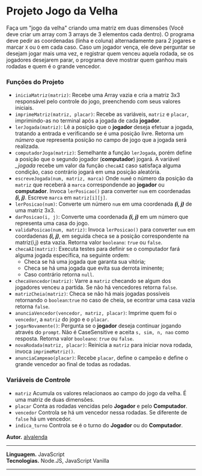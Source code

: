 # Projeto Jogo da Velha
Faça um "jogo da velha" criando uma matriz em duas dimensões (Você deve criar um array com 3 arrays de 3 elementos cada dentro). O programa deve pedir as coordenadas (linha e coluna) alternadamente para 2 jogares e marcar `X` ou `O` em cada caso. Caso um jogador vença, ele deve perguntar se desejam jogar mais uma vez, e registrar quem venceu aquela rodada, se os jogadores desejarem parar, o programa deve mostrar quem ganhou mais rodadas e quem é o grande vencedor.

### Funções do Projeto

* `iniciaMatriz(matriz)`: Recebe uma Array vazia e cria a matriz 3x3 responsável pelo controle do jogo, preenchendo com seus valores iniciais.
* `imprimeMatriz(matriz, placar)`: Recebe as variáveis, `matriz` e `placar`, imprimindo-as no terminal após a jogada de cada **jogador**. 
* `lerJogada(matriz)`: Lê a posição que o **jogador** deseja efetuar a jogada, tratando a entrada e verificando se é uma posição livre. Retorna um *número* que representa posição no campo de jogo que a jogada será realizada. 
* `computadorJoga(matriz)`: Semelhante a função `lerJogada`, porém define a posição que o segundo jogador (**computador**) jogará. A variável *\_jogada* recebe um valor da função `checaAI` caso satisfaça alguma condição, caso contrário jogará em uma posição aleatória.
* `escreveJogada(num, matriz, marca)` Onde `num`é o número da posição da `matriz` que receberá a `marca` correspondende ao **jogador** ou **computador**. Invoca `lerPosicao()` para converter `num` em coordenadas _**(i, j)**_. Escreve `marca` em `matriz[i][j]`.
* `lerPosicao(num)`: Converte um número `num` em uma coordenada _**(i, j)**_ de uma matriz 3x3.
* `darPosicao(i, j)`: Converte uma coordenada _**(i, j)**_ em um número que representa uma casa do jogo.
* `validaPosicao(num, matriz)`: Invoca `lerPosicao()` para converter `num` em coordadenas **_(i, j)_**, em seguida checa se a posição correspondente na matriz(i,j) esta vazia. Retorna valor `booleano`: *`true`* ou `false`.    
* `checaAI(matriz)`: Executa testes para definir se o computador fará alguma jogada específica, na seguinte ordem: 
  * Checa se há uma jogada que garanta sua vitória;
  * Checa se há uma jogada que evita sua derrota iminente;
  * Caso contrário retorna `null`.
* `checaVencedor(matriz)`: Varre a `matriz` checando se algum dos jogadores venceu a partida. Se não há vencedores retorna `false`. 
* `matrizCheia(matriz)`: Checa se não há mais jogadas possíveis retornando o `boolean`:`true` no caso de cheia, se econtrar uma casa vazia retorna `false`. 
* `anunciaVencedor(vencedor, matriz, placar)`: Imprime quem foi o `vencedor`, a `matriz` do jogo e o `placar`.
* `jogarNovamente()`: Pergunta se o **jogador** deseja continuar jogando através do `prompt`. Não é CaseSensitive e aceita `s, sim, n, nao` como resposta. Retorna valor `booleano`: *`true`* ou `false`.
* `novaRodada(matriz, placar)`: Reinicia a `matriz` para iniciar nova rodada, invoca `imprimeMatriz()`.
* `anunciaCampeao(placar)`: Recebe `placar`, define o campeão e define o grande vencedor ao final de todas as rodadas.          

### Variáveis de Controle
* `matriz` Acumula os valores relacionaos ao campo do jogo da velha. É uma matriz de duas dimensões.
* `placar` Conta as rodadas vencidas pelo **Jogador** e pelo **Computador**.
* `vencedor` Controla se há um vencedor nessa rodadas. Se diferente de `false` há um vencedor. 
* `indica_turno` Controla se é o turno do **Jogador** ou do **Computador**. 

**Autor.** [alvalenda](https://github.com/alvalenda)

---

**Linguagem.** JavaScript                                                          
**Tecnologias.** Node.JS, JavaScript Vanilla

---
 
